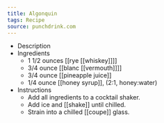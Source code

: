 ```yaml
---
title: Algonquin
tags: Recipe
source: punchdrink.com
---
```


- Description
- Ingredients
	- 1 1/2 ounces [[rye [[whiskey]]]]
	- 3/4 ounce [[blanc [[vermouth]]]]
	- 3/4 ounce [[pineapple juice]]
	- 1/4 ounce [[honey syrup]], (2:1, honey:water)
- Instructions
	- Add all ingredients to a cocktail shaker.
	- Add ice and [[shake]] until chilled.
	- Strain into a chilled [[coupe]] glass.